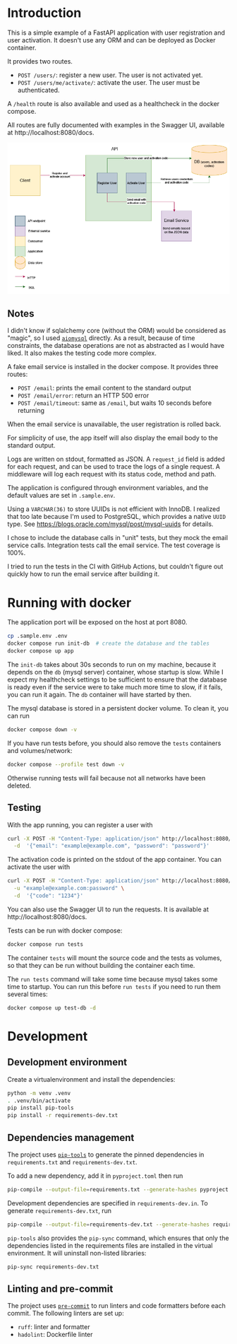 # Introduction

This is a simple example of a FastAPI application with user registration and user activation.
It doesn't use any ORM and can be deployed as Docker container.

It provides two routes.

 - `POST /users/`: register a new user. The user is not activated yet.
 - `POST /users/me/activate/`: activate the user. The user must be authenticated.

A `/health` route is also available and used as a healthcheck in the docker compose.

All routes are fully documented with examples in the Swagger UI, available at http://localhost:8080/docs.

![Architecture digaram](./architecture.png)

## Notes

I didn't know if sqlalchemy core (without the ORM) would be considered as "magic",
so I used [`aiomysql`](https://aiomysql.readthedocs.io) directly. As a result, because of time constraints,
the database operations are not as abstracted as I would have liked. It also makes
the testing code more complex.

A fake email service is installed in the docker compose. It provides three routes:

 - `POST /email`: prints the email content to the standard output
 - `POST /email/error`: return an HTTP 500 error
 - `POST /email/timeout`: same as `/email`, but waits 10 seconds before returning

When the email service is unavailable, the user registration is rolled back.

For simplicity of use, the app itself will also display the email body to the standard output.

Logs are written on stdout, formatted as JSON. A `request_id` field is added for each request,
and can be used to trace the logs of a single request. A middleware will log each request with its status code,
method and path.

The application is configured through environment variables, and the default values are set in `.sample.env`.

Using a `VARCHAR(36)` to store UUIDs is not efficient with InnoDB. I realized that too late because I'm used to
PostgreSQL, which provides a native `UUID` type.
See https://blogs.oracle.com/mysql/post/mysql-uuids for details.

I chose to include the database calls in "unit" tests, but they mock the email service calls.
Integration tests call the email service. The test coverage is 100%.

I tried to run the tests in the CI with GitHub Actions, but couldn't figure out quickly how to run the email service
after building it.


# Running with docker

The application port will be exposed on the host at port 8080.

```bash
cp .sample.env .env
docker compose run init-db  # create the database and the tables
docker compose up app
```

The `init-db` takes about 30s seconds to run on my machine, because it depends on the `db` (mysql server) container,
whose startup is slow. While I expect my healthcheck settings to be sufficient to ensure that the database is ready
even if the service were to take much more time to slow, if it fails, you can run it again. The `db` container will
have started by then.

The mysql database is stored in a persistent docker volume. To clean it, you can run

```bash
docker compose down -v
```

If you have run tests before, you should also remove the `tests` containers and volumes/network:

```bash
docker compose --profile test down -v
```

Otherwise running tests will fail because not all networks have been deleted.


## Testing

With the app running, you can register a user with

```bash
curl -X POST -H "Content-Type: application/json" http://localhost:8080/users/  \
  -d  '{"email": "example@example.com", "password": "password"}'
```

The activation code is printed on the stdout of the app container. You can activate the user with

```bash
curl -X POST -H "Content-Type: application/json" http://localhost:8080/users/me/activate/  \
  -u "example@example.com:password" \
  -d  '{"code": "1234"}'
````

You can also use the Swagger UI to run the requests. It is available at http://localhost:8080/docs.

Tests can be run with docker compose:

```bash
docker compose run tests
```

The container `tests` will mount the source code and the tests as volumes, so that they can be run without building
the container each time.

The `run tests` command will take some time because mysql takes some time to startup. You can run this before `run tests`
if you need to run them several times:

```bash
docker compose up test-db -d
```

# Development

## Development environment

Create a virtualenvironment and install the dependencies:

```bash
python -m venv .venv
. .venv/bin/activate
pip install pip-tools
pip install -r requirements-dev.txt
```


## Dependencies management

The project uses [`pip-tools`](https://github.com/jazzband/pip-tools) to generate the pinned dependencies in `requirements.txt` and `requirements-dev.txt`.

To add a new dependency, add it in `pyproject.toml` then run

```bash
pip-compile --output-file=requirements.txt --generate-hashes pyproject.toml
```

Development dependencies are specified in `requirements-dev.in`. To generate `requirements-dev.txt`, run

```bash
pip-compile --output-file=requirements-dev.txt --generate-hashes requirements-dev.in
```

`pip-tools` also provides the `pip-sync` command, which ensures that only the dependencies listed in the requirements
files are installed in the virtual environment. It will uninstall non-listed libraries:

```bash
pip-sync requirements-dev.txt
```

## Linting and pre-commit

The project uses [`pre-commit`](https://pre-commit.com/) to run linters and code formatters before each commit.
The following linters are set up:

 - `ruff`: linter and formatter
 - `hadolint`: Dockerfile linter
